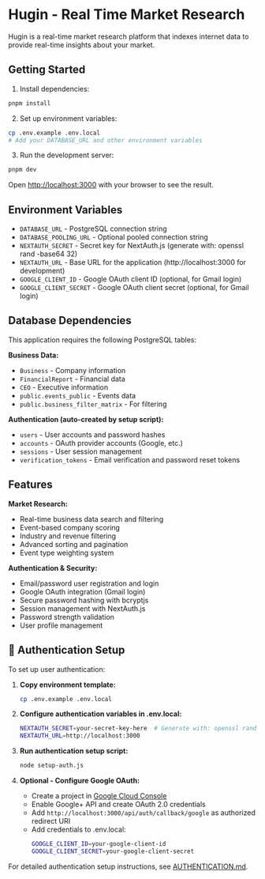 # Hugin - Real Time Market Research

Hugin is a real-time market research platform that indexes internet data to provide real-time insights about your market.

## Getting Started

1. Install dependencies:
```bash
pnpm install
```

2. Set up environment variables:
```bash
cp .env.example .env.local
# Add your DATABASE_URL and other environment variables
```

3. Run the development server:
```bash
pnpm dev
```

Open [http://localhost:3000](http://localhost:3000) with your browser to see the result.

## Environment Variables

- `DATABASE_URL` - PostgreSQL connection string
- `DATABASE_POOLING_URL` - Optional pooled connection string
- `NEXTAUTH_SECRET` - Secret key for NextAuth.js (generate with: openssl rand -base64 32)
- `NEXTAUTH_URL` - Base URL for the application (http://localhost:3000 for development)
- `GOOGLE_CLIENT_ID` - Google OAuth client ID (optional, for Gmail login)
- `GOOGLE_CLIENT_SECRET` - Google OAuth client secret (optional, for Gmail login)

## Database Dependencies

This application requires the following PostgreSQL tables:

**Business Data:**
- `Business` - Company information
- `FinancialReport` - Financial data
- `CEO` - Executive information
- `public.events_public` - Events data
- `public.business_filter_matrix` - For filtering

**Authentication (auto-created by setup script):**
- `users` - User accounts and password hashes
- `accounts` - OAuth provider accounts (Google, etc.)
- `sessions` - User session management
- `verification_tokens` - Email verification and password reset tokens

## Features

**Market Research:**
- Real-time business data search and filtering
- Event-based company scoring
- Industry and revenue filtering
- Advanced sorting and pagination
- Event type weighting system

**Authentication & Security:**
- Email/password user registration and login
- Google OAuth integration (Gmail login)
- Secure password hashing with bcryptjs
- Session management with NextAuth.js
- Password strength validation
- User profile management

## 🔐 Authentication Setup

To set up user authentication:

1. **Copy environment template:**
   ```bash
   cp .env.example .env.local
   ```

2. **Configure authentication variables in .env.local:**
   ```bash
   NEXTAUTH_SECRET=your-secret-key-here  # Generate with: openssl rand -base64 32
   NEXTAUTH_URL=http://localhost:3000
   ```

3. **Run authentication setup script:**
   ```bash
   node setup-auth.js
   ```

4. **Optional - Configure Google OAuth:**
   - Create a project in [Google Cloud Console](https://console.cloud.google.com/)
   - Enable Google+ API and create OAuth 2.0 credentials
   - Add `http://localhost:3000/api/auth/callback/google` as authorized redirect URI
   - Add credentials to .env.local:
     ```bash
     GOOGLE_CLIENT_ID=your-google-client-id
     GOOGLE_CLIENT_SECRET=your-google-client-secret
     ```

For detailed authentication setup instructions, see [AUTHENTICATION.md](./AUTHENTICATION.md).
